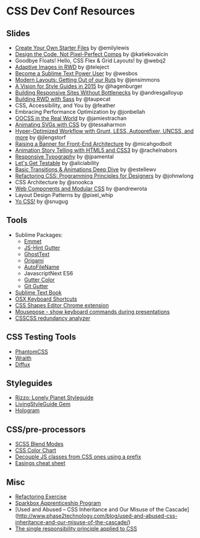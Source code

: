 # CSS Dev Conf Resources

## Slides
* [Create Your Own Starter Files](https://speakerdeck.com/emilylewis/create-your-own-starter-files) by @emilylewis
* [Design the Code, Not Pixel-Perfect Comps](https://speakerdeck.com/katiekovalcin/design-the-code) by @katiekovalcin
* Goodbye Floats! Hello, CSS Flex & Grid Layouts! by @webq2
* [Adaptive Images in RWD](http://www.slideshare.net/teleject/cssdevconf-adaptive-images-in-responsive-web-design-2014) by @teleject
* [Become a Sublime Text Power User](http://wesbos.github.io/Sublime-Text-Power-User-Talk/#1) by @wesbos
* [Modern Layouts: Getting Out of our Ruts](https://speakerdeck.com/jensimmons/css-dev-conf) by @jensimmons
* [A Vision for Style Guides in 2015](https://speakerdeck.com/hagenburger/a-vision-for-style-guides-in-2015#n) by @hagenburger
* [Building Responsive Sites Without Bottlenecks](https://github.com/andresgallo/CSSDevConf) by @andresgalloyup
* [Building RWD with Sass](https://github.com/taupecat/cssdevconf) by @taupecat
* CSS, Accessibility, and You by @feather
* Embracing Performance Optimization by @jonbellah
* [OOCSS in the Real World](http://www.slideshare.net/JamieStrachan/oocss-in-the-real-world-revisited) by @jamiestrachan
* [Animating SVGs with CSS](https://github.com/tessaharmon/nola-svg) by @tessaharmon
* [Hyper-Optimized Workflow with Grunt, LESS, Autoprefixer, UNCSS, and more](http://jlengstorf.github.io/hyper-optimized-workflow-slides/#/) by @jlengstorf
* [Raising a Banner for Front-End Architecture](https://drive.google.com/file/d/0Bx_8rNRP18EhemZCeHNrRjZZekU/view) by @micahgodbolt
* [Animation Story Telling with HTML5 and CSS3](http://rachelnabors.com/alice-in-videoland/talk/) by @rachelnabors
* [Responsive Typography](http://www.hwdesignco.com/events/2014/10/13/css-dev-conference-responsive-typography) by @jpamental
* [Let's Get Testable](https://speakerdeck.com/aliciasedlock/lets-get-testable-an-introduction-to-unit-testing) by @aliciability
* [Basic Transitions & Animations Deep Dive](http://estelle.github.io/animation/) by @estellewv
* [Refactoring CSS: Programming Principles for Designers](https://speakerdeck.com/jlong/refactoring-css-programming-principles-for-designers) by @johnwlong
* CSS Architecture by @snookca
* [Web Components and Modular CSS](http://www.slideshare.net/andrewrota/web-components-and-modular-css) by @andrewrota
* Layout Design Patterns by @pixel_whip
* [Yo CSS!](http://snugug.github.io/yo-yo/) by @snugug

## Tools
* Sublime Packages:
    * [Emmet](http://emmet.io/)
    * [JS-Hint Gutter](https://github.com/victorporof/Sublime-JSHint)
    * [GhostText](https://github.com/Cacodaimon/GhostText-for-SublimeText)
    * [Origami](https://github.com/SublimeText/Origami)
    * [AutoFileName](https://github.com/BoundInCode/AutoFileName)
    * JavascriptNext ES6
    * [Gutter Color](https://github.com/ggordan/GutterColor) 
    * [Git Gutter](https://github.com/jisaacks/GitGutter)
* [Sublime Text Book](https://sublimetextbook.com/)
* [OSX Keyboard Shortcuts](http://www.osxkeyboardshortcuts.com/keyboard-symbols.html)
* [CSS Shapes Editor Chrome extension](https://chrome.google.com/webstore/detail/css-shapes-editor/nenndldnbcncjmeacmnondmkkfedmgmp)
* [Mousepose - show keyboard commands during presentations](http://www.boinx.com/mousepose)
* [CSSCSS redundancy analyzer](http://zmoazeni.github.io/csscss/)
 
## CSS Testing Tools
* [PhantomCSS](https://github.com/Huddle/PhantomCSS)
* [Wraith](https://github.com/BBC-News/wraith)
* [Diffux](https://github.com/diffux/diffux)

## Styleguides
* [Rizzo: Lonely Planet Styleguide](http://rizzo.lonelyplanet.com/styleguide/design-elements/colours)
* [LivingStyleGuide Gem](http://livingstyleguide.org/)
* [Hologram](http://trulia.github.io/hologram/)

## CSS/pre-processors
* [SCSS Blend Modes](https://github.com/heygrady/scss-blend-modes)
* [CSS Color Chart](https://ainsleywagon.github.io/color-chart/)
* [Decouple JS classes from CSS ones using a prefix](https://coderwall.com/p/qktuzw)
* [Easings cheat sheet](http://easings.net/)

## Misc
* [Refactoring Exercise](https://github.com/jina/refactoring/blob/master/exercise/README.md)
* [Sparkbox Apprenticeship Program](http://seesparkbox.com/foundry/join_our_team_apply_for_a_2015_apprenticeship)
* [Used and Abused – CSS Inheritance and Our Misuse of the Cascade] (http://www.phase2technology.com/blog/used-and-abused-css-inheritance-and-our-misuse-of-the-cascade/)
* [The single responsibility principle applied to CSS](http://csswizardry.com/2012/04/the-single-responsibility-principle-applied-to-css/)
